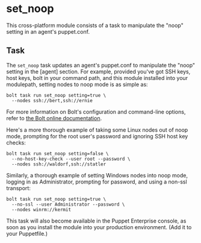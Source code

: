 # set_noop

This cross-platform module consists of a task to manipulate the "noop" setting in an agent's puppet.conf.

## Task

The `set_noop` task updates an agent's puppet.conf to manipulate the "noop" setting in the [agent] section.  For example, provided you've got SSH keys, host keys, bolt in your command path, and this module installed into your modulepath, setting nodes to noop mode is as simple as:

    bolt task run set_noop setting=true \
      --nodes ssh://bert,ssh://ernie

For more information on Bolt's configuration and command-line options, refer to [the Bolt online documentation](https://puppet.com/docs/bolt/0.x/bolt.html).

Here's a more thorough example of taking some Linux nodes out of noop mode, prompting for the root user's password and ignoring SSH host key checks:

    bolt task run set_noop setting=false \
      --no-host-key-check --user root --password \
      --nodes ssh://waldorf,ssh://statler

Similarly, a thorough example of setting Windows nodes into noop mode, logging in as Administrator, prompting for password, and using a non-ssl transport:

    bolt task run set_noop setting=true \
      --no-ssl --user Administrator --password \
      --nodes winrm://kermit

This task will also become available in the Puppet Enterprise console, as soon as you install the module into your production environment.  (Add it to your Puppetfile.)
